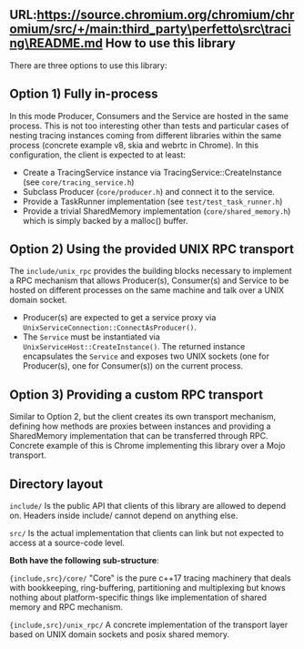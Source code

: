 URL:https://source.chromium.org/chromium/chromium/src/+/main:third_party\perfetto\src\tracing\README.md
How to use this library
-----------------------
There are three options to use this library:

## Option 1) Fully in-process
In this mode Producer, Consumers and the Service are hosted in the same process.
This is not too interesting other than tests and particular cases of nesting
tracing instances coming from different libraries within the same process
(concrete example v8, skia and webrtc in Chrome).
In this configuration, the client is expected to at least:
- Create a TracingService instance via TracingService::CreateInstance
  (see `core/tracing_service.h`)
- Subclass Producer (`core/producer.h`) and connect it to the service.
- Provide a TaskRunner implementation (see `test/test_task_runner.h`)
- Provide a trivial SharedMemory implementation (`core/shared_memory.h`) which
  is simply backed by a malloc() buffer.

## Option 2) Using the provided UNIX RPC transport
The `include/unix_rpc` provides the building blocks necessary to implement a RPC
mechanism that allows Producer(s), Consumer(s) and Service to be hosted on
different processes on the same machine and talk over a UNIX domain socket.
- Producer(s) are expected to get a service proxy via
`UnixServiceConnection::ConnectAsProducer()`.
- The `Service` must be instantiated via `UnixServiceHost::CreateInstance()`. The
returned instance encapsulates the `Service` and exposes two UNIX sockets (one
for Producer(s), one for Consumer(s)) on the current process.

## Option 3) Providing a custom RPC transport
Similar to Option 2, but the client creates its own transport mechanism,
defining how methods are proxies between instances and providing a SharedMemory
implementation that can be transferred through RPC. Concrete example of this is
Chrome implementing this library over a Mojo transport.


Directory layout
----------------

`include/`
Is the public API that clients of this library are allowed to depend on.
Headers inside include/ cannot depend on anything else.

`src/`
Is the actual implementation that clients can link but not expected to access
at a source-code level.


**Both have the following sub-structure**:

`{include,src}/core/`
"Core" is the pure c++17 tracing machinery that deals with bookkeeping,
ring-buffering, partitioning and multiplexing but knows nothing about
platform-specific things like implementation of shared memory and RPC mechanism.

`{include,src}/unix_rpc/`
A concrete implementation of the transport layer based on UNIX domain sockets
and posix shared memory.
